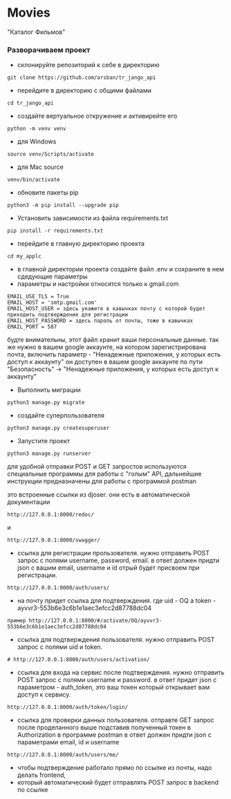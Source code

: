 # Movies
"Каталог Фильмов"


### Разворачиваем проект
- склонируйте репозиторий к себе в директорию
```
git clone https://github.com/arsban/tr_jango_api
```

- перейдите в директорию с общими файлами
```
cd tr_jango_api
```

- создайте вертуальное откружение и активирейте его 
```
python -m venv venv
```

- для Windows
```
source venv/Scripts/activate
```
- для Mac source 
```
venv/bin/activate
```

- обновите пакеты pip
```
python3 -m pip install --upgrade pip
```

- Установить зависимости из файла requirements.txt
```
pip install -r requirements.txt
```

- перейдите в главную директорию проекта
``` 
cd my_applc
```

- в главной директории проекта создайте файл .env и сохраните в нем сдедующие параметры
- параметры и настройки относятся только к gmail.com
```
EMAIL_USE_TLS = True
EMAIL_HOST = 'smtp.gmail.com'
EMAIL_HOST_USER = здесь укажите в кавычках почту с которой будет приходить подтверждение для регистрации
EMAIL_HOST_PASSWORD = здесь пароль от почты, тоже в кавычках
EMAIL_PORT = 587
```
будте внимательны, этот файл хранит ваши персональные данные.
так же нужно в вашем google аккаунте, на котором зарегистрирована почта, включить параметр - "Ненадежные приложения, у которых есть доступ к аккаунту"
он доступен в вашем google аккаунте по пути "Безопасность" -> "Ненадежные приложения, у которых есть доступ к аккаунту"

- Выполнить миграции
```
python3 manage.py migrate
```

- создайте суперпользователя
```
python3 manage.py createsuperuser
```

- Запустите проект
```
python3 manage.py runserver
```

для удобной отправки POST и GET запростов используются специальные программы для работы с "голым" API, 
дальнейшие инструкции предназначены для работы с программой postman

это встроенные ссылки из djoser. 
они есть в автоматической документации
```
http://127.0.0.1:8000/redoc/
```
и 
```
http://127.0.0.1:8000/swagger/
```


- ссылка для регистрации прользователя.
нужно отправить POST запрос с полями username, password, email. в ответ должен придти json с вашим email, username и id
отрый будет присвоем при регистрации.
```
http://127.0.0.1:8000/auth/users/
```


- на почту придет ссылка для подтверждения.
где uid - OQ
а token - ayvvr3-553b6e3c6b1e1aec3efcc2d87788dc04
```
пример http://127.0.0.1:8000/#/activate/OQ/ayvvr3-553b6e3c6b1e1aec3efcc2d87788dc04
```

- ссылка для подтверждения пользователя.
нужно отправить POST запрос с полями uid и token.
```
# http://127.0.0.1:8000/auth/users/activation/
```

- ссылка для входа на сервис после подтверждения.
нужно отправить POST запрос с полями username и password.
в ответ придет json с параметром - auth_token, это ваш токен который открывает вам доступ к сервису.
```
http://127.0.0.1:8000/auth/token/login/
```

- ссылка для проверки данных пользователя.
отправте GET запрос после проделанного выше подставив полученный токен в Authorization в программе postman
в ответ должен придти json с параметрами email, id и username
```
http://127.0.0.1:8000/auth/users/me/
```


- чтобы подтверждение работало прямо по ссылке из почты, надо делать frontend, 
- который автоматический будет отправлять POST запрос в backend по ссылке
